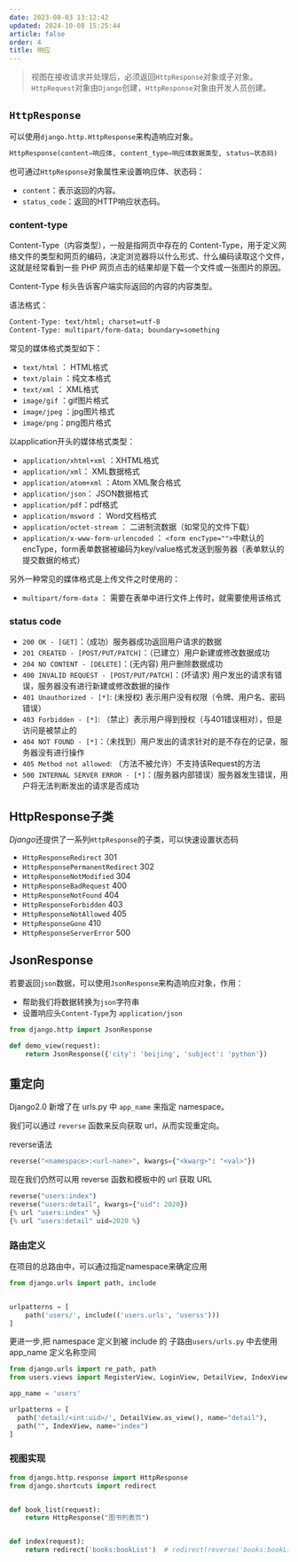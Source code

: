 ```yaml
---
date: 2023-08-03 13:12:42
updated: 2024-10-08 15:25:44
article: false
order: 4
title: 响应
---
```

> 视图在接收请求并处理后，必须返回`HttpResponse`对象或子对象。`HttpRequest`对象由`Django`创建，`HttpResponse`对象由开发人员创建。

## `HttpResponse`

可以使用`django.http.HttpResponse`来构造响应对象。

```python
HttpResponse(content=响应体, content_type=响应体数据类型, status=状态码)
```

也可通过`HttpResponse`对象属性来设置响应体、状态码：

- `content`：表示返回的内容。
- `status_code`：返回的HTTP响应状态码。

### content-type

Content-Type（内容类型），一般是指网页中存在的 Content-Type，用于定义网络文件的类型和网页的编码，决定浏览器将以什么形式、什么编码读取这个文件，这就是经常看到一些 PHP 网页点击的结果却是下载一个文件或一张图片的原因。

Content-Type 标头告诉客户端实际返回的内容的内容类型。

语法格式：

```html
Content-Type: text/html; charset=utf-8
Content-Type: multipart/form-data; boundary=something
```

常见的媒体格式类型如下：

- `text/html` ： HTML格式
- `text/plain` ：纯文本格式
- `text/xml` ： XML格式
- `image/gif` ：gif图片格式
- `image/jpeg` ：jpg图片格式
- `image/png`：png图片格式

以application开头的媒体格式类型：

- `application/xhtml+xml` ：XHTML格式
- `application/xml`： XML数据格式
- `application/atom+xml` ：Atom XML聚合格式
- `application/json`： JSON数据格式
- `application/pdf`：pdf格式
- `application/msword` ： Word文档格式
- `application/octet-stream` ： 二进制流数据（如常见的文件下载）
- `application/x-www-form-urlencoded` ： `<form encType="">`中默认的encType，form表单数据被编码为key/value格式发送到服务器（表单默认的提交数据的格式）

另外一种常见的媒体格式是上传文件之时使用的：

- `multipart/form-data` ： 需要在表单中进行文件上传时，就需要使用该格式

### status code

- `200 OK - [GET]`：（成功）服务器成功返回用户请求的数据
- `201 CREATED - [POST/PUT/PATCH]`：（已建立）用户新建或修改数据成功
- `204 NO CONTENT - [DELETE]`：(无内容) 用户删除数据成功
- `400 INVALID REQUEST - [POST/PUT/PATCH]`：(坏请求) 用户发出的请求有错误，服务器没有进行新建或修改数据的操作
- `401 Unauthorized - [*]`:  (未授权) 表示用户没有权限（令牌、用户名、密码错误）
- `403 Forbidden - [*]`:  （禁止）表示用户得到授权（与401错误相对），但是访问是被禁止的
- `404 NOT FOUND - [*]`：（未找到）用户发出的请求针对的是不存在的记录，服务器没有进行操作
- `405 Method not allowed`: （方法不被允许）不支持该Request的方法
- `500 INTERNAL SERVER ERROR - [*]`：(服务器内部错误）服务器发生错误，用户将无法判断发出的请求是否成功

## HttpResponse子类

*Django*还提供了一系列`HttpResponse`的子类，可以快速设置状态码

- `HttpResponseRedirect` 301
- `HttpResponsePermanentRedirect` 302
- `HttpResponseNotModified` 304
- `HttpResponseBadRequest` 400
- `HttpResponseNotFound` 404
- `HttpResponseForbidden` 403
- `HttpResponseNotAllowed` 405
- `HttpResponseGone` 410
- `HttpResponseServerError` 500

## JsonResponse

若要返回`json`数据，可以使用`JsonResponse`来构造响应对象，作用：

- 帮助我们将数据转换为`json`字符串
- 设置响应头`Content-Type`为 `application/json`

```python
from django.http import JsonResponse

def demo_view(request):
    return JsonResponse({'city': 'beijing', 'subject': 'python'})
```

## 重定向

Django2.0 新增了在 urls.py 中 `app_name` 来指定 namespace。

我们可以通过 `reverse` 函数来反向获取 url，从而实现重定向。

reverse语法

```python
reverse("<namespace>:<url-name>", kwargs={"<kwarg>": "<val>"})
```

现在我们仍然可以用 reverse 函数和模板中的 url 获取 URL

```python
reverse("users:index")
reverse("users:detail", kwargs={"uid": 2020})
{% url "users:index" %}
{% url "users:detail" uid=2020 %}
```

### 路由定义

在项目的总路由中，可以通过指定namespace来确定应用

```python
from django.urls import path, include


urlpatterns = [
    path('users/', include(('users.urls', 'userss')))
]
```

更进一步,把 namespace 定义到被 include 的  子路由`users/urls.py` 中去使用 app_name 定义名称空间

```python
from django.urls import re_path, path
from users.views import RegisterView, LoginView, DetailView, IndexView

app_name = 'users'

urlpatterns = [
  path('detail/<int:uid>/', DetailView.as_view(), name="detail"),
  path("", IndexView, name="index")
]
```

### 视图实现

```python
from django.http.response import HttpResponse
from django.shortcuts import redirect


def book_list(request):
    return HttpResponse("图书列表页")


def index(request):
    return redirect('books:bookList')  # redirect(reverse('books:bookList'))
```
